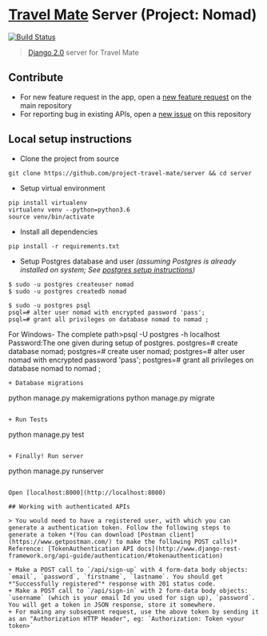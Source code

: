 # [Travel Mate](https://github.com/project-travel-mate/Travel-Mate) Server (Project: Nomad)
[![Build Status](https://travis-ci.org/project-travel-mate/server.svg?branch=master)](https://travis-ci.org/project-travel-mate/server)
> [Django 2.0](https://docs.djangoproject.com/en/2.0/releases/2.0/) server for Travel Mate

## Contribute
+ For new feature request in the app, open a [new feature request](https://github.com/project-travel-mate/Travel-Mate/issues) on the main repository
+ For reporting bug in existing APIs, open a [new issue](https://github.com/project-travel-mate/server/issues) on this repository

## Local setup instructions
+ Clone the project from source
```shell
git clone https://github.com/project-travel-mate/server && cd server
```
+ Setup virtual environment
```shell
pip install virtualenv
virtualenv venv --python=python3.6
source venv/bin/activate
```
+ Install all dependencies
```shell
pip install -r requirements.txt
```
+ Setup Postgres database and user
*(assuming Postgres is already installed on system; See [postgres setup instructions](http://postgresguide.com/setup/install.html))*
```
$ sudo -u postgres createuser nomad
$ sudo -u postgres createdb nomad

$ sudo -u postgres psql
psql=# alter user nomad with encrypted password 'pass';
psql=# grant all privileges on database nomad to nomad ;
```
For Windows-
The complete path>psql -U postgres -h localhost
Password:The one given during setup of postgres.
postgres=# create database nomad;
postgres=# create user nomad;
postgres=# alter user nomad with encrypted password 'pass';
postgres=# grant all privileges on database nomad to nomad ;
```
+ Database migrations
```
python manage.py makemigrations
python manage.py migrate
```

+ Run Tests
```
python manage.py test
```

+ Finally! Run server
```
python manage.py runserver
```

Open [localhost:8000](http://localhost:8000)

## Working with authenticated APIs

> You would need to have a registered user, with which you can generate a authentication token. Follow the following steps to generate a token *(You can download [Postman client](https://www.getpostman.com/) to make the following POST calls)*
Reference: [TokenAuthentication API docs](http://www.django-rest-framework.org/api-guide/authentication/#tokenauthentication)

+ Make a POST call to `/api/sign-up` with 4 form-data body objects: `email`, `password`, `firstname`, `lastname`. You should get *"Successfully registered"* response with 201 status code.
+ Make a POST call to `/api/sign-in` with 2 form-data body objects: `username` (which is your email Id you used for sign up), `password`. You will get a token in JSON response, store it somewhere.
+ For making any subsequent request, use the above token by sending it as an "Authorization HTTP Header", eg: `Authorization: Token <your token>`
